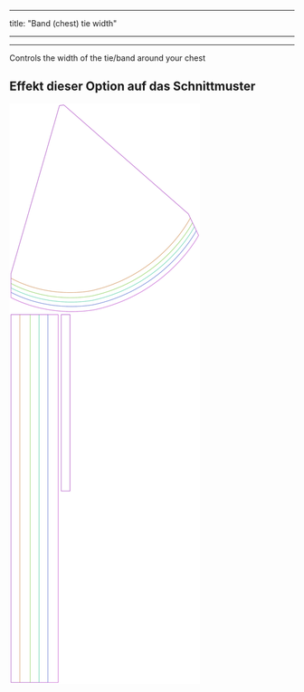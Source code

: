 - - -
title: "Band (chest) tie width"
- - -

***

Controls the width of the tie/band around your chest

## Effekt dieser Option auf das Schnittmuster

![Dieses Bild zeigt den Effekt dieser Option, indem es mehrere Varianten überlagert, die einen anderen Wert für diese Option haben](bee_bandtiewidth_sample.svg "Effekt dieser Option auf das Schnittmuster")
